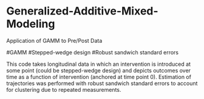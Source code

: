 # Generalized-Additive-Mixed-Modeling
Application of GAMM to Pre/Post Data

#GAMM
#Stepped-wedge design
#Robust sandwich standard errors

This code takes longitudinal data in which an intervention is introduced at some point (could be stepped-wedge design)
and depicts outcomes over time as a function of intervention (anchored at time point 0). Estimation of trajectories
was performed with robust sandwich standard errors to account for clustering due to repeated measurements.
